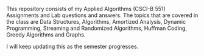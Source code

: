 This repository consists of my Applied Algorithms (CSCI-B 551) Assignments and Lab questions and answers. 
The topics that are covered in the class are Data Structures, Algorithms, Amortized Analysis, Dynamic Programming, Streaming and Randomized Algorithms, Huffman Coding, Greedy Algorithms and Graphs. 

I will keep updating this as the semester progresses.

